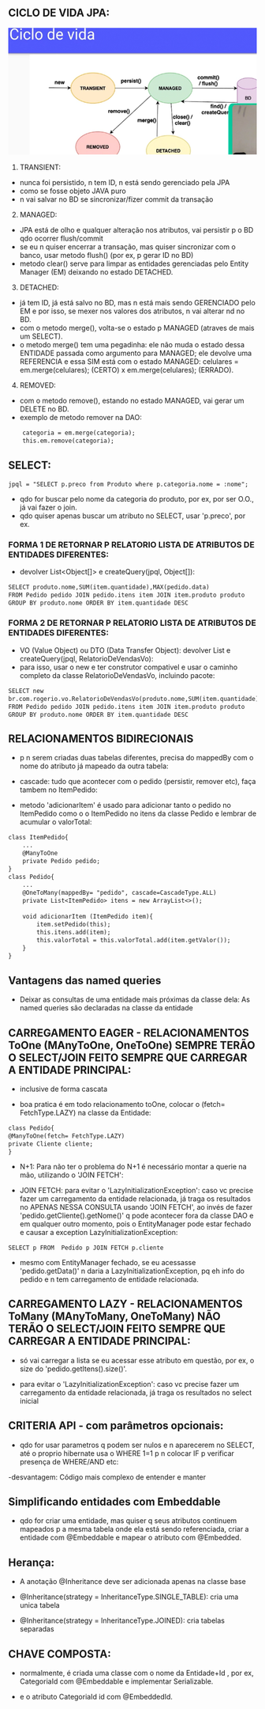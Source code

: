 ## CICLO DE VIDA JPA:
![ciclo vida jpa 1](ciclo_vida_jpa.PNG "ciclo vida jpa 2")

1. TRANSIENT: 
- nunca foi persistido, n tem ID, n está sendo gerenciado pela JPA
- como se fosse objeto JAVA puro
- n vai salvar no BD se sincronizar/fizer commit da transação

2. MANAGED:
- JPA está de olho e qualquer alteração nos atributos, vai persistir p o BD qdo ocorrer flush/commit
- se eu n quiser encerrar a transação, mas quiser sincronizar com o banco, usar metodo flush() (por ex, p gerar ID no BD)
- metodo clear() serve para limpar as entidades gerenciadas pelo Entity Manager (EM) deixando no estado DETACHED.

3. DETACHED: 
- já tem ID, já está salvo no BD, mas n está mais sendo GERENCIADO pelo EM e por isso, se mexer nos valores dos atributos, n vai alterar nd no BD.
- com o metodo merge(), volta-se o estado p MANAGED (atraves de mais um SELECT).
- o metodo merge() tem uma pegadinha: ele não muda o estado dessa ENTIDADE passada como argumento para MANAGED; ele devolve uma REFERENCIA e essa SIM está com o estado MANAGED: celulares = em.merge(celulares); (CERTO) x em.merge(celulares); (ERRADO).

4. REMOVED:
- com o metodo remove(), estando no estado MANAGED, vai gerar um DELETE no BD.
- exemplo de metodo remover na DAO:

```
	categoria = em.merge(categoria);
	this.em.remove(categoria);
```

## SELECT:
 
```
jpql = "SELECT p.preco from Produto where p.categoria.nome = :nome";
```

- qdo for buscar pelo nome da categoria do produto, por ex, por ser O.O., já vai fazer o join. 
- qdo quiser apenas buscar um atributo no SELECT, usar 'p.preco', por ex.

### FORMA 1 DE RETORNAR P RELATORIO LISTA DE ATRIBUTOS DE ENTIDADES DIFERENTES:
- devolver List<Object[]> e createQuery(jpql, Object[]):

```
SELECT produto.nome,SUM(item.quantidade),MAX(pedido.data)
FROM Pedido pedido JOIN pedido.itens item JOIN item.produto produto GROUP BY produto.nome ORDER BY item.quantidade DESC
```

### FORMA 2 DE RETORNAR P RELATORIO LISTA DE ATRIBUTOS DE ENTIDADES DIFERENTES:
- VO (Value Object) ou DTO (Data Transfer Object): devolver List<RelatorioDeVendasVo> e createQuery(jpql, RelatorioDeVendasVo):
- para isso, usar o new e ter construtor compativel e usar o caminho completo da classe RelatorioDeVendasVo, incluindo pacote:

```
SELECT new br.com.rogerio.vo.RelatorioDeVendasVo(produto.nome,SUM(item.quantidade),MAX(pedido.data))
FROM Pedido pedido JOIN pedido.itens item JOIN item.produto produto GROUP BY produto.nome ORDER BY item.quantidade DESC
```


## RELACIONAMENTOS BIDIRECIONAIS

- p n serem criadas duas tabelas diferentes, precisa do mappedBy com o nome do atributo já mapeado da outra tabela:

- cascade: tudo que acontecer com o pedido (persistir, remover etc), faça tambem no ItemPedido:

- metodo 'adicionarItem' é usado para adicionar tanto o pedido no ItemPedido como o o ItemPedido no itens da classe Pedido e lembrar de acumular o valorTotal:

```
class ItemPedido{
	...
	@ManyToOne
	private Pedido pedido;	
}
class Pedido{
	...	
	@OneToMany(mappedBy= "pedido", cascade=CascadeType.ALL)
	private List<ItemPedido> itens = new ArrayList<>();

	void adicionarItem (ItemPedido item){
		item.setPedido(this);
		this.itens.add(item);
		this.valorTotal = this.valorTotal.add(item.getValor());
	}
}
```

## Vantagens das named queries

- Deixar as consultas de uma entidade mais próximas da classe dela: As named queries são declaradas na classe da entidade

## CARREGAMENTO EAGER - RELACIONAMENTOS ToOne (MAnyToOne, OneToOne) SEMPRE TERÃO O SELECT/JOIN FEITO SEMPRE QUE CARREGAR A ENTIDADE PRINCIPAL:

- inclusive de forma cascata

- boa pratica é em todo relacionamento toOne, colocar o (fetch= FetchType.LAZY) na classe da Entidade:

```
class Pedido{
@ManyToOne(fetch= FetchType.LAZY)
private Cliente cliente;
}
```
- N+1: Para não ter o problema do N+1 é necessário montar a querie na mão, utilizando o 'JOIN FETCH':

- JOIN FETCH: para evitar o 'LazyInitializationException': caso vc precise fazer um carregamento da entidade relacionada, já traga os resultados no APENAS NESSA CONSULTA usando 'JOIN FETCH', ao invés de fazer 'pedido.getCliente().getNome()' q pode acontecer fora da classe DAO e em qualquer outro momento, pois o EntityManager pode estar fechado e causar a exception LazyInitializationException:

```
SELECT p FROM  Pedido p JOIN FETCH p.cliente
```

- mesmo com EntityManager fechado, se eu acessasse 'pedido.getData()' n daria a LazyInitializationException, pq eh info do pedido e n tem carregamento de entidade relacionada.



## CARREGAMENTO LAZY - RELACIONAMENTOS ToMany (MAnyToMany, OneToMany) NÃO TERÃO O SELECT/JOIN FEITO SEMPRE QUE CARREGAR A ENTIDADE PRINCIPAL:

- só vai carregar a lista se eu acessar esse atributo em questão, por ex, o size do 'pedido.getItens().size()'.

- para evitar o 'LazyInitializationException': caso vc precise fazer um carregamento da entidade relacionada, já traga os resultados no select inicial


## CRITERIA API - com parâmetros opcionais:

- qdo for  usar parametros q podem ser nulos e n aparecerem no SELECT, até o proprio hibernate usa o WHERE 1=1 p n colocar IF p verificar presença de WHERE/AND etc:

-desvantagem: Código mais complexo de entender e manter

## Simplificando entidades com Embeddable

- qdo for criar uma entidade, mas quiser q seus atributos continuem mapeados p a mesma tabela onde ela está sendo referenciada,
criar a entidade com @Embeddable e mapear o atributo com @Embedded.

## Herança:

- A anotação @Inheritance deve ser adicionada apenas na classe base

- @Inheritance(strategy = InheritanceType.SINGLE_TABLE): cria uma unica tabela

- @Inheritance(strategy = InheritanceType.JOINED): cria tabelas separadas

## CHAVE COMPOSTA:

- normalmente, é criada uma classe com o nome da Entidade+Id , por ex, CategoriaId com @Embeddable e implementar Serializable.

- e o atributo CategoriaId id com @EmbeddedId. 